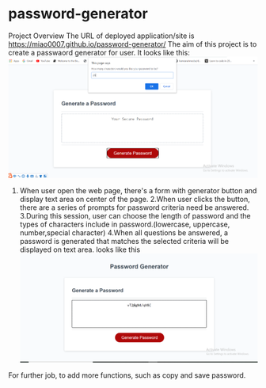 # password-generator

Project Overview
The URL of deployed application/site is https://miao0007.github.io/password-generator/
The aim of this project is to create a passwaord generator for user.
It looks like this:
![image](https://github.com/miao0007/password-generator/blob/master/Assets/images/screen_shot2.png)

1. When user open the web page, there's a form with generator button and display text area on center of the page.
2.When user clicks the button, there are a series of prompts for password criteria need be answered.
3.During this session, user can choose the length of password and the types of characters include in password.(lowercase, uppercase, number,special character)
4.When all questions be answered, a password is generated that matches the selected criteria will be displayed on text area.
looks like this
![image](https://github.com/miao0007/password-generator/blob/master/Assets/images/screen_shot.png)

For further job, to add more functions, such as copy and save password.
